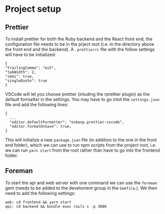 # Project setup

## Prettier

To install prettier for both the Ruby backend and the React front end, the configuration file needs to be in the prject root (i.e. in the directory above the front end and the backend). A `.prettierrc` file with the follow settings will have to be initialized:

```
{
"trailingComma": "es5",
"tabWidth": 2,
"semi": true,
"singleQuote": true
}
```

VSCode will let you choose prettier (inluding the rprettier plugin) as the default formatter in the settings. You may have to go intot the `settings.json` file and add the following lines:

```
{
  ...
  "editor.defaultFormatter": "esbenp.prettier-vscode",
  "editor.formatOnSave": true,
}
```

This will initialize a new `package.json` file (in addition to the one in the front end folder), which we can use to run npm scripts from the project root, i.e. we can run `yarn start` from the root rather than have to go into the frontend folder.

## Foreman

To start the api and web server with one command we can use the `foreman` gem (needs to be added to the develoment group in the `Gemfile`.). We then need to add the following settings:

```
web: cd frontend && yarn start
api: cd backend && bundle exec rails s -p 3000
```
